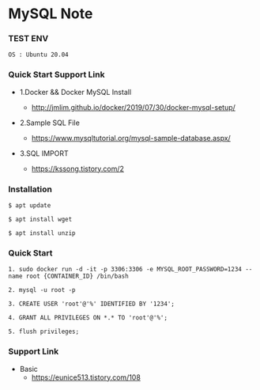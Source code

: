 
# MySQL Note

### TEST ENV
```
OS : Ubuntu 20.04
```

### Quick Start Support Link
 - 1.Docker && Docker MySQL Install 
   - http://jmlim.github.io/docker/2019/07/30/docker-mysql-setup/

 - 2.Sample SQL File
   - https://www.mysqltutorial.org/mysql-sample-database.aspx/

 - 3.SQL IMPORT
   - https://kssong.tistory.com/2

### Installation
```
$ apt update

$ apt install wget

$ apt install unzip
```

### Quick Start
```
1. sudo docker run -d -it -p 3306:3306 -e MYSQL_ROOT_PASSWORD=1234 --name root {CONTAINER_ID} /bin/bash

2. mysql -u root -p

3. CREATE USER 'root'@'%' IDENTIFIED BY '1234';

4. GRANT ALL PRIVILEGES ON *.* TO 'root'@'%';

5. flush privileges;
```

### Support Link
 - Basic
   - https://eunice513.tistory.com/108
